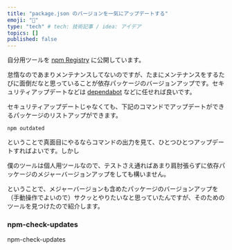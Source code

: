 ```yaml
---
title: "package.json のバージョンを一気にアップデートする"
emoji: "🌟"
type: "tech" # tech: 技術記事 / idea: アイデア
topics: []
published: false
---
```


自分用ツールを [npm Registry](https://www.npmjs.com/) に公開しています。

怠惰なのであまりメンテナンスしてないのですが、たまにメンテナンスをするたびに面倒だなと思っていることが依存パッケージのバージョンアップです。セキュリティアップデートなどは [dependabot](https://docs.github.com/ja/code-security/dependabot/dependabot-security-updates/configuring-dependabot-security-updates) などに任せれば良いです。

セキュリティアップデートじゃなくても、下記のコマンドでアップデートができるパッケージのリストアップができます。

```
npm outdated 
```

ということで真面目にやるならコマンドの出力を見て、ひとつひとつアップデートすればよいです。しかし

僕のツールは個人用ツールなので、テストさえ通ればあまり肩肘張らずに依存パッケージのメジャーバージョンアップをしても構いません。

ということで、メジャーバージョンも含めたパッケージのバージョンアップを（手動操作でよいので）サクッとやりたいなと思っていたんですが、そのためのツールを見つけたので紹介します。

### npm-check-updates

npm-check-updates